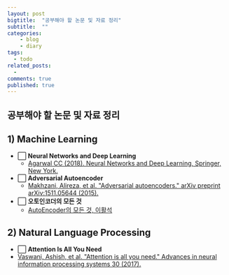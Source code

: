```yaml
---
layout: post
bigtitle:  "공부해야 할 논문 및 자료 정리"
subtitle:  ""
categories:
    - blog
    - diary
tags:
  - todo
related_posts:
  - 
comments: true
published: true
---
```


## 공부해야 할 논문 및 자료 정리

## 1) Machine Learning
- ⬜ **Neural Networks and Deep Learning**
  - [Agarwal CC (2018). Neural Networks and Deep Learning, Springer, New York.](https://link.springer.com/content/pdf/10.1007/978-3-319-94463-0.pdf)
- ⬜ **Adversarial Autoencoder**  
  - [Makhzani, Alireza, et al. "Adversarial autoencoders." arXiv preprint arXiv:1511.05644 (2015).](https://arxiv.org/pdf/1511.05644.pdf)
- ⬜ **오토인코더의 모든 것**
  - [AutoEncoder의 모든 것, 이활석](https://www.slideshare.net/NaverEngineering/ss-96581209)

## 2) Natural Language Processing
- ⬜ **Attention Is All You Need**
 - [Vaswani, Ashish, et al. "Attention is all you need." Advances in neural information processing systems 30 (2017).](https://arxiv.org/abs/1706.03762)  
 
